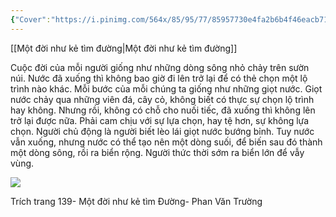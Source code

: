 ```yaml
---
{"Cover":"https://i.pinimg.com/564x/85/95/77/85957730e4fa2b6b4f46eacb71b49bec.jpg","Book_name":"Một đời như kẻ tìm Đường","tags":null,"aliases":null,"author":"Phan Văn Trường","link":null,"dg-publish":true,"permalink":"/Book_ Reading 2024/Những câu nói hay trong sách/Cuộc đời/","dgPassFrontmatter":true,"noteIcon":"2","created":"2023-12-15T08:45:47.136+07:00","updated":"2023-12-21T18:03:17.395+07:00"}
---
```


[[Một đời như kẻ tìm đường\|Một đời như kẻ tìm đường]]

Cuộc đời của mỗi người giống như những dòng sông nhỏ chảy trên sườn núi. 
Nước đã xuống thì không bao giờ đi lên trở lại để có thẻ chọn một lộ trình nào khác. 
Mỗi bước của mỗi chúng ta giống như những giọt nước. 
Giọt nước chảy qua những viên đá, cây cỏ, không biết có thực sự chọn lộ trình hay không. Nhưng rồi, không có chỗ cho nuối tiếc, đã xuống thì không lên trở lại được nữa. 
Phải cam chịu với sự lựa chọn, hay tệ hơn, sự không lựa chọn.
Người chủ động là người biết lèo lái giọt nước bướng bỉnh. Tuy nước vẫn xuống, nhưng nước có thể tạo nên một dòng suối, để biến sau đó thành một dòng sông, rồi ra biển rộng. Người thức thời sớm ra biển lớn để vẫy vùng.


![](https://i.imgur.com/xwX1caO.png)



 Trích trang 139- Một đời như kẻ tìm Đường- Phan Văn Trường
 